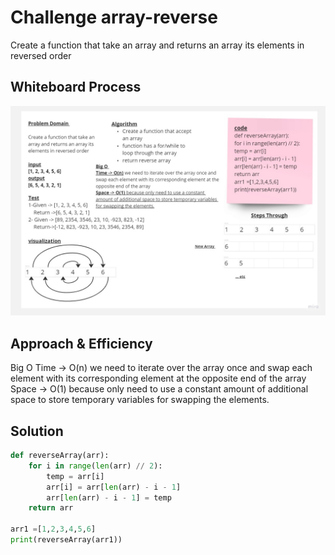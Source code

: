 # Challenge array-reverse
<!-- Description of the challenge -->
Create a function that take an array and returns an array its elements in reversed order


## Whiteboard Process
<!-- Embedded whiteboard image -->
![white Board](./assets/reversearray.jpg)

## Approach & Efficiency
<!-- What approach did you take? Why? What is the Big O space/time for this approach? -->
Big O 
Time -> O(n) we need to iterate over the array once and swap each element with its corresponding element at the opposite end of the array
Space -> O(1) because only need to use a constant amount of additional space to store temporary variables for swapping the elements.

## Solution
<!-- Show how to run your code, and examples of it in action -->
```python
def reverseArray(arr):
    for i in range(len(arr) // 2):
        temp = arr[i]
        arr[i] = arr[len(arr) - i - 1]
        arr[len(arr) - i - 1] = temp
    return arr

arr1 =[1,2,3,4,5,6]
print(reverseArray(arr1))
```